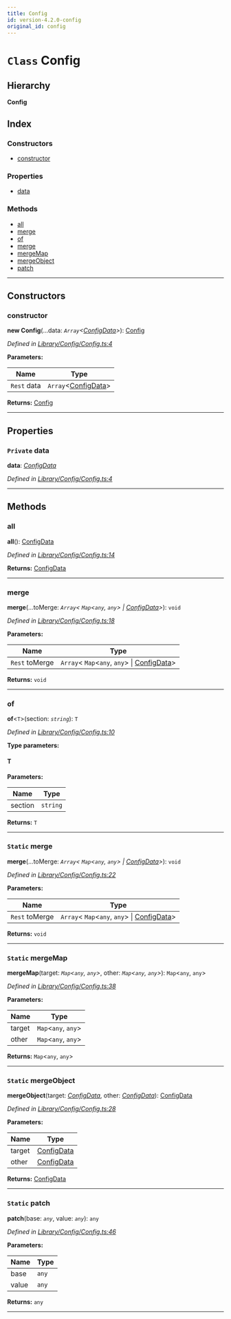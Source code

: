 ```yaml
---
title: Config
id: version-4.2.0-config
original_id: config
---
```


# `Class` Config

## Hierarchy

**Config**

## Index

### Constructors

* [constructor](config#constructor)

### Properties

* [data](config#data)

### Methods

* [all](config#all)
* [merge](config#merge)
* [of](config#of)
* [merge](config#merge-1)
* [mergeMap](config#mergemap)
* [mergeObject](config#mergeobject)
* [patch](config#patch)

---

## Constructors

<a id="constructor"></a>

###  constructor

**new Config**(...data: *`Array`<[ConfigData](../interfaces/configdata)>*): [Config](config)

*Defined in [Library/Config/Config.ts:4](https://github.com/SpoonX/stix/blob/88d2215/src/Library/Config/Config.ts#L4)*

**Parameters:**

| Name | Type |
| ------ | ------ |
| `Rest` data | `Array`<[ConfigData](../interfaces/configdata)> |

**Returns:** [Config](config)

___

## Properties

<a id="data"></a>

### `Private` data

**data**: *[ConfigData](../interfaces/configdata)*

*Defined in [Library/Config/Config.ts:4](https://github.com/SpoonX/stix/blob/88d2215/src/Library/Config/Config.ts#L4)*

___

## Methods

<a id="all"></a>

###  all

**all**(): [ConfigData](../interfaces/configdata)

*Defined in [Library/Config/Config.ts:14](https://github.com/SpoonX/stix/blob/88d2215/src/Library/Config/Config.ts#L14)*

**Returns:** [ConfigData](../interfaces/configdata)

___
<a id="merge"></a>

###  merge

**merge**(...toMerge: *`Array`< `Map`<`any`, `any`> &#124; [ConfigData](../interfaces/configdata)>*): `void`

*Defined in [Library/Config/Config.ts:18](https://github.com/SpoonX/stix/blob/88d2215/src/Library/Config/Config.ts#L18)*

**Parameters:**

| Name | Type |
| ------ | ------ |
| `Rest` toMerge | `Array`< `Map`<`any`, `any`> &#124; [ConfigData](../interfaces/configdata)> |

**Returns:** `void`

___
<a id="of"></a>

###  of

**of**<`T`>(section: *`string`*): `T`

*Defined in [Library/Config/Config.ts:10](https://github.com/SpoonX/stix/blob/88d2215/src/Library/Config/Config.ts#L10)*

**Type parameters:**

#### T 
**Parameters:**

| Name | Type |
| ------ | ------ |
| section | `string` |

**Returns:** `T`

___
<a id="merge-1"></a>

### `Static` merge

**merge**(...toMerge: *`Array`< `Map`<`any`, `any`> &#124; [ConfigData](../interfaces/configdata)>*): `void`

*Defined in [Library/Config/Config.ts:22](https://github.com/SpoonX/stix/blob/88d2215/src/Library/Config/Config.ts#L22)*

**Parameters:**

| Name | Type |
| ------ | ------ |
| `Rest` toMerge | `Array`< `Map`<`any`, `any`> &#124; [ConfigData](../interfaces/configdata)> |

**Returns:** `void`

___
<a id="mergemap"></a>

### `Static` mergeMap

**mergeMap**(target: *`Map`<`any`, `any`>*, other: *`Map`<`any`, `any`>*): `Map`<`any`, `any`>

*Defined in [Library/Config/Config.ts:38](https://github.com/SpoonX/stix/blob/88d2215/src/Library/Config/Config.ts#L38)*

**Parameters:**

| Name | Type |
| ------ | ------ |
| target | `Map`<`any`, `any`> |
| other | `Map`<`any`, `any`> |

**Returns:** `Map`<`any`, `any`>

___
<a id="mergeobject"></a>

### `Static` mergeObject

**mergeObject**(target: *[ConfigData](../interfaces/configdata)*, other: *[ConfigData](../interfaces/configdata)*): [ConfigData](../interfaces/configdata)

*Defined in [Library/Config/Config.ts:28](https://github.com/SpoonX/stix/blob/88d2215/src/Library/Config/Config.ts#L28)*

**Parameters:**

| Name | Type |
| ------ | ------ |
| target | [ConfigData](../interfaces/configdata) |
| other | [ConfigData](../interfaces/configdata) |

**Returns:** [ConfigData](../interfaces/configdata)

___
<a id="patch"></a>

### `Static` patch

**patch**(base: *`any`*, value: *`any`*): `any`

*Defined in [Library/Config/Config.ts:46](https://github.com/SpoonX/stix/blob/88d2215/src/Library/Config/Config.ts#L46)*

**Parameters:**

| Name | Type |
| ------ | ------ |
| base | `any` |
| value | `any` |

**Returns:** `any`

___

